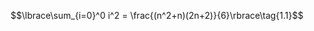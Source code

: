 $$\lbrace\sum_{i=0}^0 i^2 = \frac{(n^2+n)(2n+2)}{6}\rbrace\tag{1.1}$$
<!--stackedit_data:
eyJoaXN0b3J5IjpbMTUxMzIyODg3Nl19
-->